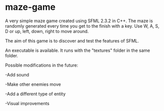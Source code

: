 # maze-game

A very simple maze game created using SFML 2.3.2 in C++.
The maze is randomly generated every time you get to the finish with a key.
Use W, A, S, D or up, left, down, right to move around.

The aim of this game is to discover and test the features of SFML.

An executable is available.
It runs with the "textures" folder in the same folder.


Possible modifications in the future:

-Add sound

-Make other enemies move

-Add a different type of entity

-Visual improvements
